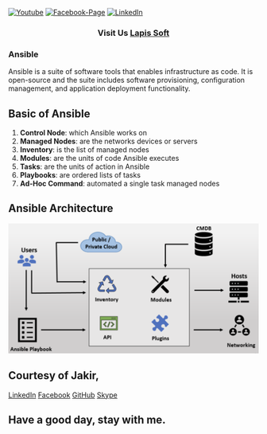 [![Youtube][youtube-shield]][youtube-url]
[![Facebook-Page][facebook-shield]][facebook-url]
[![LinkedIn][linkedin-shield]][linkedin-url]

<h3 align="center">
   Visit Us <a href="http://www.lapissoft.com">Lapis Soft</a>
</h3>

### Ansible

Ansible is a suite of software tools that enables infrastructure as code. It is open-source and the suite includes software provisioning, configuration management, and application deployment functionality.

## Basic of Ansible

<ol>
   <li><b>Control Node</b>: which Ansible works on</li>
   <li><b>Managed Nodes</b>: are the networks devices or servers</li>
   <li><b>Inventory</b>: is the list of managed nodes</li>
   <li><b>Modules</b>: are the units of code Ansible executes</li>
   <li><b>Tasks</b>: are the units of action in Ansible</li>
   <li><b>Playbooks</b>: are ordered lists of tasks</li>
   <li><b>Ad-Hoc Command</b>: automated a single task managed nodes</li>
</ol>

## Ansible Architecture

![Ansible Architecture!](/img/ansible-architecture.png 'ansible-architecture')

## Courtesy of Jakir,

<a href="https://www.linkedin.com/in/jakir-ruet/">LinkedIn</a>
<a href="https://www.facebook.com/jakir.ruet">Facebook</a>
<a href="https://github.com/jakir-ruet">GitHub</a>
<a href="https://web.skype.com/?openPstnPage=true">Skype</a>

## Have a good day, stay with me.

[youtube-shield]: https://img.shields.io/badge/-Youtube-black.svg?style=flat-square&logo=youtube&color=blue&logoColor=red
[youtube-url]: https://www.youtube.com/@LapisSoft/featured
[facebook-shield]: https://img.shields.io/badge/-Facebook-black.svg?style=flat-square&logo=facebook&color=pink&logoColor=blue
[facebook-url]: https://www.facebook.com/GoLapisSoft/
[linkedin-shield]: https://img.shields.io/badge/-LinkedIn-black.svg?style=flat-square&logo=linkedin&colorB=red
[linkedin-url]: https://www.linkedin.com/company/lapis-soft/
